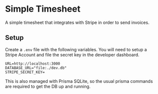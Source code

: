 # Simple Timesheet

A simple timesheet that integrates with Stripe in order to send invoices.

## Setup

Create a `.env` file with the following variables. You will need to setup a Stripe Account and file the secret key in the developer dashboard.

```
URL=http://localhost:3000
DATABASE_URL="file:./dev.db"
STRIPE_SECRET_KEY=
```

This is also managed with Prisma SQLite, so the usual prisma commands are required to get the DB up and running.
